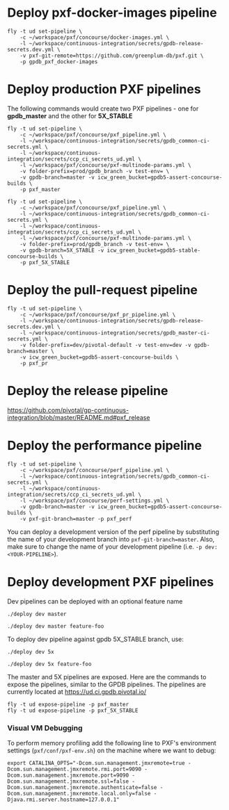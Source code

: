 # Deploy pxf-docker-images pipeline
```
fly -t ud set-pipeline \
    -c ~/workspace/pxf/concourse/docker-images.yml \
    -l ~/workspace/continuous-integration/secrets/gpdb-release-secrets.dev.yml \
    -v pxf-git-remote=https://github.com/greenplum-db/pxf.git \
    -p gpdb_pxf_docker-images
```

# Deploy production PXF pipelines
The following commands would create two PXF pipelines - one for **gpdb_master** and the other for **5X_STABLE**
```
fly -t ud set-pipeline \
    -c ~/workspace/pxf/concourse/pxf_pipeline.yml \
    -l ~/workspace/continuous-integration/secrets/gpdb_common-ci-secrets.yml \
    -l ~/workspace/continuous-integration/secrets/ccp_ci_secrets_ud.yml \
    -l ~/workspace/pxf/concourse/pxf-multinode-params.yml \
    -v folder-prefix=prod/gpdb_branch -v test-env= \
    -v gpdb-branch=master -v icw_green_bucket=gpdb5-assert-concourse-builds \
    -p pxf_master
```

```
fly -t ud set-pipeline \
    -c ~/workspace/pxf/concourse/pxf_pipeline.yml \
    -l ~/workspace/continuous-integration/secrets/gpdb_common-ci-secrets.yml \
    -l ~/workspace/continuous-integration/secrets/ccp_ci_secrets_ud.yml \
    -l ~/workspace/pxf/concourse/pxf-multinode-params.yml \
    -v folder-prefix=prod/gpdb_branch -v test-env= \
    -v gpdb-branch=5X_STABLE -v icw_green_bucket=gpdb5-stable-concourse-builds \
    -p pxf_5X_STABLE 
```

# Deploy the pull-request pipeline

```
fly -t ud set-pipeline \
    -c ~/workspace/pxf/concourse/pxf_pr_pipeline.yml \
    -l ~/workspace/continuous-integration/secrets/gpdb-release-secrets.dev.yml \
    -l ~/workspace/continuous-integration/secrets/gpdb_master-ci-secrets.yml \
    -v folder-prefix=dev/pivotal-default -v test-env=dev -v gpdb-branch=master \
    -v icw_green_bucket=gpdb5-assert-concourse-builds \
    -p pxf_pr
```

# Deploy the release pipeline

https://github.com/pivotal/gp-continuous-integration/blob/master/README.md#pxf_release

# Deploy the performance pipeline

```
fly -t ud set-pipeline \
    -c ~/workspace/pxf/concourse/perf_pipeline.yml \
    -l ~/workspace/continuous-integration/secrets/gpdb_common-ci-secrets.yml \
    -l ~/workspace/continuous-integration/secrets/ccp_ci_secrets_ud.yml \
    -l ~/workspace/pxf/concourse/perf-settings.yml \
    -v gpdb-branch=master -v icw_green_bucket=gpdb5-assert-concourse-builds \
    -v pxf-git-branch=master -p pxf_perf
```

You can deploy a development version of the perf pipeline by substituting the name
of your development branch into `pxf-git-branch=master`. Also, make sure to change
the name of your development pipeline (i.e. `-p dev:<YOUR-PIPELINE>`).

# Deploy development PXF pipelines
Dev pipelines can be deployed with an optional feature name
```
./deploy dev master
```

```
./deploy dev master feature-foo
```
To deploy dev pipeline against gpdb 5X_STABLE branch, use:
```
./deploy dev 5x
```
```
./deploy dev 5x feature-foo
```

The master and 5X pipelines are exposed. Here are the commands to expose the pipelines, similar to the GPDB pipelines. The pipelines are currently located at https://ud.ci.gpdb.pivotal.io/
```
fly -t ud expose-pipeline -p pxf_master
fly -t ud expose-pipeline -p pxf_5X_STABLE
```

### Visual VM Debugging

To perform memory profiling add the following line to PXF's environment settings (`pxf/conf/pxf-env.sh`) on the machine where we want to debug:

```
export CATALINA_OPTS="-Dcom.sun.management.jmxremote=true -Dcom.sun.management.jmxremote.rmi.port=9090 -Dcom.sun.management.jmxremote.port=9090 -Dcom.sun.management.jmxremote.ssl=false -Dcom.sun.management.jmxremote.authenticate=false -Dcom.sun.management.jmxremote.local.only=false -Djava.rmi.server.hostname=127.0.0.1"
```
